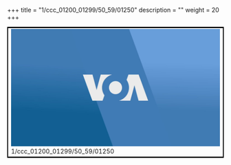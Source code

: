 +++
title = "1/ccc_01200_01299/50_59/01250"
description = ""
weight = 20
+++

<table style="border:2px solid black;max-width:800px;max-height:800px;" 
><tr><td>
<img class="center-fit-jpg"
src="/jpg_/aaa_20190430_NxaOmWaI8sI_01249.jpg">
1/ccc_01200_01299/50_59/01250
</img></td></tr></table>
